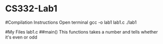 # CS332-Lab1
#Compilation Instructions
Open terminal
gcc -o lab1 lab1.c
./lab1

#My Files 
lab1.c
##main()
This functions takes a number and tells whether it's even or odd
